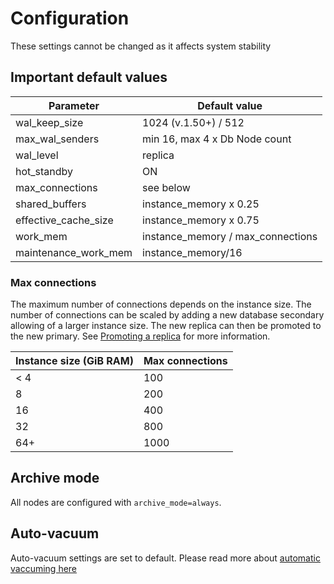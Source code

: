 # Configuration

These settings cannot be changed as it affects system stability

## Important default values

| Parameter            | Default value                     |
| -------------------- | --------------------------------- |
| wal_keep_size        | 1024 (v.1.50+) / 512              |
| max_wal_senders      | min 16, max 4 x Db Node count     |
| wal_level            | replica                           |
| hot_standby          | ON                                |
| max_connections      | see below                         |
| shared_buffers       | instance_memory x 0.25            |
| effective_cache_size | instance_memory x 0.75            |
| work_mem             | instance_memory / max_connections |
| maintenance_work_mem | instance_memory/16                |

### Max connections

The maximum number of connections depends on the instance size.
The number of connections can be scaled by adding a new database secondary allowing of a larger instance size. The new replica can then be promoted to the new primary. See [Promoting a replica](../../../Howto/Promote-a-replica.md) for more information.

| Instance size (GiB RAM) | Max connections |
| ----------------------- | --------------- |
| < 4                     | 100             |
| 8                       | 200             |
| 16                      | 400             |
| 32                      | 800             |
| 64+                     | 1000            |

## Archive mode

All nodes are configured with `archive_mode=always`.

## Auto-vacuum

Auto-vacuum settings are set to default. Please read more about [automatic vaccuming here](https://www.postgresql.org/docs/15/runtime-config-autovacuum.html)
